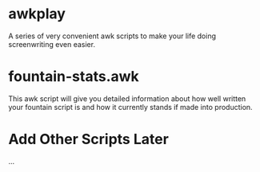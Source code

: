 # awkplay
A series of very convenient awk scripts to make your life doing screenwriting even easier.

# fountain-stats.awk
This awk script will give you detailed information about how well written your fountain script is and how it currently stands if made into production.

# Add Other Scripts Later
...
